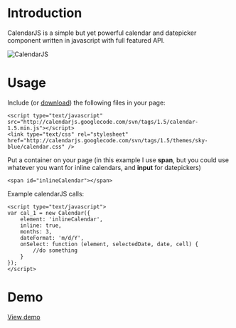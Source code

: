# Introduction #
CalendarJS is a simple but yet powerful calendar and datepicker component written in javascript with full featured API.



<img src='http://www.bulgaria-web-developers.com/blog/wp-content/uploads/2012/07/calendar.png' alt='CalendarJS' />

# Usage #
Include (or [download](http://code.google.com/p/calendarjs/downloads/list)) the following files in your page:
```
<script type="text/javascript" src="http://calendarjs.googlecode.com/svn/tags/1.5/calendar-1.5.min.js"></script>
<link type="text/css" rel="stylesheet" href="http://calendarjs.googlecode.com/svn/tags/1.5/themes/sky-blue/calendar.css" />
```
Put a container on your page (in this example I use **span**, but you could use whatever you want for inline calendars, and **input** for datepickers)
```
<span id="inlineCalendar"></span>
```
Example calendarJS calls:
```
<script type="text/javascript">
var cal_1 = new Calendar({
	element: 'inlineCalendar',
	inline: true,
	months: 3,
	dateFormat: 'm/d/Y',
	onSelect: function (element, selectedDate, date, cell) {
		//do something
	}
});
</script>
```

# Demo #
[View demo](http://www.bulgaria-web-developers.com/projects/javascript/calendar/)